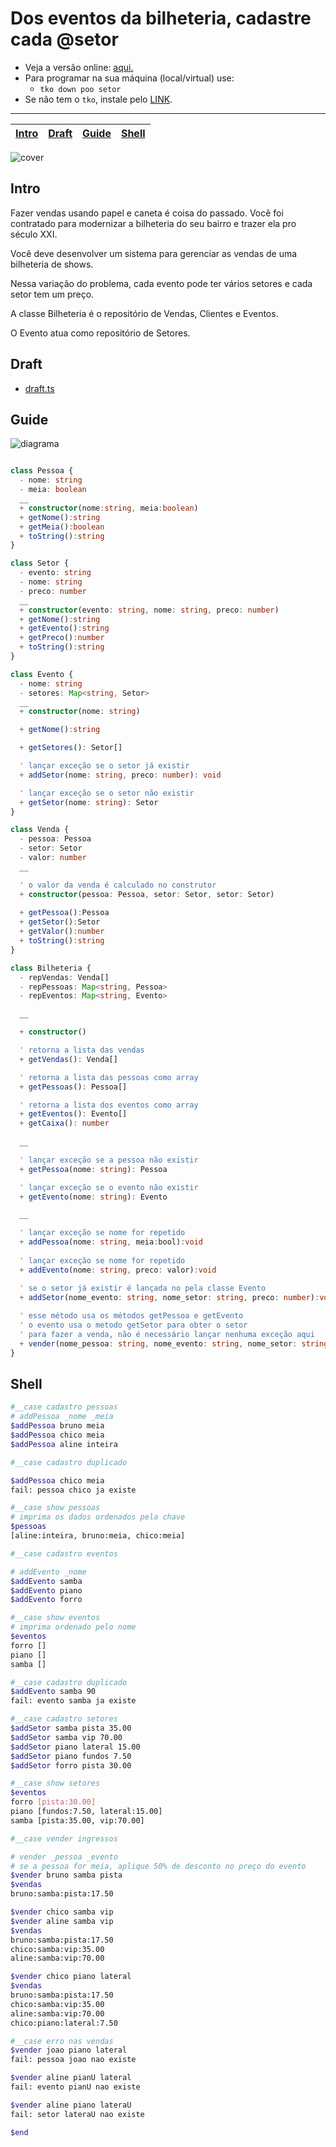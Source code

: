 # Dos eventos da bilheteria, cadastre cada @setor

- Veja a versão online: [aqui.](https://github.com/qxcodepoo/arcade/blob/master/base/setor/Readme.md)
- Para programar na sua máquina (local/virtual) use:
  - `tko down poo setor`
- Se não tem o `tko`, instale pelo [LINK](https://github.com/senapk/tko#tko).

---

<!-- toch -->
[Intro](#intro) | [Draft](#draft) | [Guide](#guide) | [Shell](#shell)
-- | -- | -- | --
<!-- toch -->

![cover](https://raw.githubusercontent.com/qxcodepoo/arcade/master/base/setor/cover.jpg)

## Intro

Fazer vendas usando papel e caneta é coisa do passado. Você foi contratado para modernizar a bilheteria do seu bairro e trazer ela pro século XXI.

Você deve desenvolver um sistema para gerenciar as vendas de uma bilheteria de shows.

Nessa variação do problema, cada evento pode ter vários setores e cada setor tem um preço.

A classe Bilheteria é o repositório de Vendas, Clientes e Eventos.

O Evento atua como repositório de Setores.

## Draft

- [draft.ts](https://github.com/qxcodepoo/arcade/blob/master/base/setor/.cache/draft.ts)

## Guide

![diagrama](https://raw.githubusercontent.com/qxcodepoo/arcade/master/base/setor/diagrama.png)

<!-- load diagrama.puml fenced=ts:filter -->

```ts

class Pessoa {
  - nome: string
  - meia: boolean
  __
  + constructor(nome:string, meia:boolean)
  + getNome():string
  + getMeia():boolean
  + toString():string
}

class Setor {
  - evento: string
  - nome: string
  - preco: number
  __
  + constructor(evento: string, nome: string, preco: number)
  + getNome():string
  + getEvento():string
  + getPreco():number
  + toString():string
}

class Evento {
  - nome: string
  - setores: Map<string, Setor>
  __
  + constructor(nome: string)

  + getNome():string

  + getSetores(): Setor[]

  ' lançar exceção se o setor já existir
  + addSetor(nome: string, preco: number): void

  ' lançar exceção se o setor não existir
  + getSetor(nome: string): Setor
}

class Venda {
  - pessoa: Pessoa
  - setor: Setor
  - valor: number
  __

  ' o valor da venda é calculado no construtor
  + constructor(pessoa: Pessoa, setor: Setor, setor: Setor)
  
  + getPessoa():Pessoa
  + getSetor():Setor
  + getValor():number
  + toString():string
}

class Bilheteria {
  - repVendas: Venda[]
  - repPessoas: Map<string, Pessoa>
  - repEventos: Map<string, Evento>

  __

  + constructor()    

  ' retorna a lista das vendas
  + getVendas(): Venda[]

  ' retorna a lista das pessoas como array
  + getPessoas(): Pessoa[]

  ' retorna a lista dos eventos como array
  + getEventos(): Evento[]
  + getCaixa(): number
  
  __

  ' lançar exceção se a pessoa não existir
  + getPessoa(nome: string): Pessoa

  ' lançar exceção se o evento não existir
  + getEvento(nome: string): Evento

  __

  ' lançar exceção se nome for repetido
  + addPessoa(nome: string, meia:bool):void 
  
  ' lançar exceção se nome for repetido
  + addEvento(nome: string, preco: valor):void 

  ' se o setor já existir é lançada no pela classe Evento
  + addSetor(nome_evento: string, nome_setor: string, preco: number):void
  
  ' esse método usa os métodos getPessoa e getEvento
  ' o evento usa o metodo getSetor para obter o setor
  ' para fazer a venda, não é necessário lançar nenhuma exceção aqui
  + vender(nome_pessoa: string, nome_evento: string, nome_setor: string):void 
}

```

<!-- load -->

## Shell

```sh
#__case cadastro pessoas
# addPessoa _nome _meia
$addPessoa bruno meia
$addPessoa chico meia
$addPessoa aline inteira

#__case cadastro duplicado

$addPessoa chico meia
fail: pessoa chico ja existe

#__case show pessoas
# imprima os dados ordenados pela chave
$pessoas
[aline:inteira, bruno:meia, chico:meia]

#__case cadastro eventos

# addEvento _nome
$addEvento samba
$addEvento piano
$addEvento forro

#__case show eventos
# imprima ordenado pelo nome
$eventos
forro []
piano []
samba []

#__case cadastro duplicado
$addEvento samba 90
fail: evento samba ja existe

#__case cadastro setores
$addSetor samba pista 35.00
$addSetor samba vip 70.00
$addSetor piano lateral 15.00
$addSetor piano fundos 7.50
$addSetor forro pista 30.00

#__case show setores
$eventos
forro [pista:30.00]
piano [fundos:7.50, lateral:15.00]
samba [pista:35.00, vip:70.00]

#__case vender ingressos

# vender _pessoa _evento
# se a pessoa for meia, aplique 50% de desconto no preço do evento
$vender bruno samba pista
$vendas
bruno:samba:pista:17.50

$vender chico samba vip
$vender aline samba vip
$vendas
bruno:samba:pista:17.50
chico:samba:vip:35.00
aline:samba:vip:70.00

$vender chico piano lateral
$vendas
bruno:samba:pista:17.50
chico:samba:vip:35.00
aline:samba:vip:70.00
chico:piano:lateral:7.50

#__case erro nas vendas
$vender joao piano lateral
fail: pessoa joao nao existe

$vender aline pianU lateral
fail: evento pianU nao existe

$vender aline piano lateraU
fail: setor lateraU nao existe

$end
```
